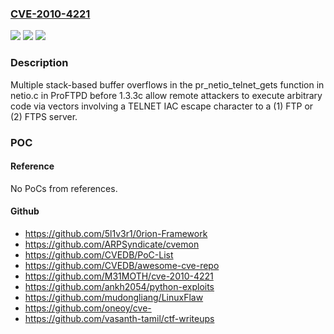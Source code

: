 ### [CVE-2010-4221](https://cve.mitre.org/cgi-bin/cvename.cgi?name=CVE-2010-4221)
![](https://img.shields.io/static/v1?label=Product&message=n%2Fa&color=blue)
![](https://img.shields.io/static/v1?label=Version&message=n%2Fa&color=blue)
![](https://img.shields.io/static/v1?label=Vulnerability&message=n%2Fa&color=brighgreen)

### Description

Multiple stack-based buffer overflows in the pr_netio_telnet_gets function in netio.c in ProFTPD before 1.3.3c allow remote attackers to execute arbitrary code via vectors involving a TELNET IAC escape character to a (1) FTP or (2) FTPS server.

### POC

#### Reference
No PoCs from references.

#### Github
- https://github.com/5l1v3r1/0rion-Framework
- https://github.com/ARPSyndicate/cvemon
- https://github.com/CVEDB/PoC-List
- https://github.com/CVEDB/awesome-cve-repo
- https://github.com/M31MOTH/cve-2010-4221
- https://github.com/ankh2054/python-exploits
- https://github.com/mudongliang/LinuxFlaw
- https://github.com/oneoy/cve-
- https://github.com/vasanth-tamil/ctf-writeups

